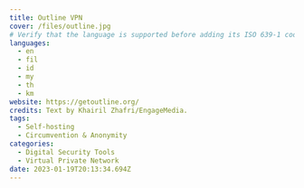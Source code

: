 ```yaml
---
title: Outline VPN
cover: /files/outline.jpg
# Verify that the language is supported before adding its ISO 639-1 code here. without the country code, i.e. ms instead of ms_MY.
languages:
  - en
  - fil
  - id
  - my
  - th
  - km
website: https://getoutline.org/
credits: Text by Khairil Zhafri/EngageMedia.
tags:
  - Self-hosting
  - Circumvention & Anonymity
categories:
  - Digital Security Tools
  - Virtual Private Network
date: 2023-01-19T20:13:34.694Z
---
```

